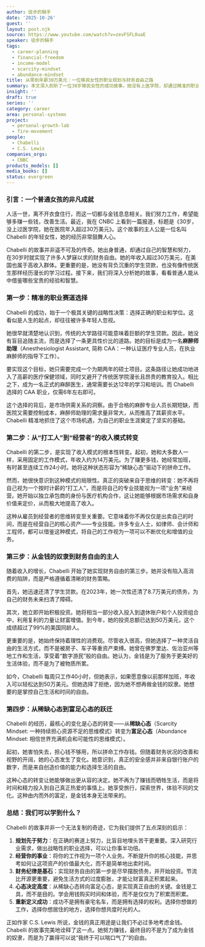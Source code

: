 ```yaml
---
author: 徒步的騎手
date: '2025-10-26'
guest: ''
layout: post.njk
source: https://www.youtube.com/watch?v=zevFSFL0uaE
speaker: 徒步的騎手
tags:
  - career-planning
  - financial-freedom
  - income-model
  - scarcity-mindset
  - abundance-mindset
title: 从零到年薪30万美元：一位移民女性的职业规划与财务自由之路
summary: 本文深入剖析了一位30岁移民女性的成功故事。她没有上医学院，却通过精准的职业规划成为一名高薪的麻醉师助理，年收入超过30万美元。文章详细拆解了她实现财务自由的三个关键步骤：战略性的职业选择、从“打工人”到“经营者”的收入模式转变，以及从“稀缺心态”到“富足心态”的跃迁。她的经历为我们提供了关于职业发展、财富积累和人生选择的深刻启示。
insight: ''
draft: true
series: ''
category: career
area: personal-systems
project:
  - personal-growth-lab
  - fire-movement
people:
  - Chabelli
  - C.S. Lewis
companies_orgs:
  - CNBC
products_models: []
media_books: []
status: evergreen
---
```

### 引言：一个普通女孩的非凡成就

人活一世，离不开衣食住行，而这一切都与金钱息息相关。我们努力工作，希望能够多赚一些钱，改善生活。最近，我在 CNBC 上看到一篇报道，标题是《30岁，没上过医学院，她在医院年入超过30万美元》。这个故事的主人公是一位名叫 Chabelli 的年轻女性，她的经历非常鼓舞人心。

Chabelli 的故事并非遥不可及的传奇。她出身普通，却通过自己的智慧和努力，在30岁时就实现了许多人梦寐以求的财务自由。她的年收入超过30万美元，在美国也属于高收入群体。更重要的是，她没有背负沉重的学生贷款，也没有像传统医生那样经历漫长的学习过程。接下来，我们将深入分析她的故事，看看普通人能从中借鉴哪些宝贵的经验和智慧。

### 第一步：精准的职业赛道选择

Chabelli 的成功，始于一个极其关键的战略性决策：选择正确的职业和学位。这看似是人生的起点，却往往被许多年轻人忽视。

她很早就清楚地认识到，传统的大学路径可能意味着巨额的学生贷款。因此，她没有盲目追随主流，而是选择了一条更具性价比的道路。她的目标是成为一名**麻醉师助理**（Anesthesiologist Assistant, 简称 CAA：一种认证医疗专业人员，在执业麻醉师的指导下工作）。

要实现这个目标，她只需要完成一个为期两年的硕士项目。这条路径让她成功地进入了高薪的医疗保健领域，同时又避开了传统医学院漫长且昂贵的教育投入。相比之下，成为一名正式的麻醉医生，通常需要长达12年的学习和培训。而 Chabelli 选择的 CAA 职业，仅需6年左右即可。

这个选择的背后，是市场供需关系的洞察。由于合格的麻醉专业人员长期短缺，而医院又需要控制成本，麻醉师助理的需求量非常大，从而推高了其薪资水平。Chabelli 精准地抓住了这个市场机遇，为自己的职业生涯奠定了坚实的基础。

### 第二步：从“打工人”到“经营者”的收入模式转变

Chabelli 的第二步，是实现了收入模式的根本性转变。起初，她和大多数人一样，采用固定的工作模式，年收入约为14万美元。为了赚更多钱，她经常加班，有时甚至连续工作24小时。她将这种状态形容为“稀缺心态”驱动下的拼命工作。

然而，她很快意识到这种模式的局限性。真正的突破来自于思维的转变：她不再将自己视为一个按时计薪的“打工人”，而是将自己的专业技能视为一项“业务”来经营。她开始以独立承包商的身份与医疗机构合作，这让她能够根据市场需求和自身价值来定价，从而极大地提高了收入。

这种从雇员到经营者的思维转变至关重要。它意味着你不再仅仅是出卖自己的时间，而是在经营自己的核心资产——专业技能。许多专业人士，如律师、会计师和工程师，都可以借鉴这种模式，将自己的工作视为一项可以不断优化和增值的业务。

### 第三步：从金钱的奴隶到财务自由的主人

随着收入的增长，Chabelli 开始了她实现财务自由的第三步。她并没有陷入高消费的陷阱，而是严格遵循着清晰的财务策略。

首先，她迅速还清了学生贷款。在2023年，她一次性还清了8.7万美元的债务，为自己的财务未来扫清了障碍。

其次，她立即开始积极投资。她将相当一部分收入投入到退休账户和个人投资组合中，利用复利的力量让财富增值。到今年，她的投资总额已达到50万美元，这个成绩超过了99%的美国同龄人。

更重要的是，她始终保持着理性的消费观。尽管收入很高，但她选择了一种灵活自由的生活方式，而不是被房子、车子等重资产束缚。她曾在佛罗里达、佐治亚州等地工作和生活，享受着“数字游民”般的自由。她认为，金钱是为了服务于更美好的生活体验，而不是为了被物质所累。

如今，Chabelli 每周只工作40小时，但她表示，如果愿意像以前那样加班，年收入可以轻松达到50万美元。但她选择了拒绝，因为她不想再做金钱的奴隶。她想要的是掌控自己生活和时间的自由。

### 第四步：从稀缺心态到富足心态的跃迁

Chabelli 的经历，最核心的变化是心态的转变——从**稀缺心态**（Scarcity Mindset: 一种持续担心资源不足的思维模式）转变为**富足心态**（Abundance Mindset: 相信世界充满机会和可能性的思维模式）。

起初，她害怕失去，担心钱不够用，所以拼命工作存钱。但随着财务状况的改善和视野的开阔，她的心态发生了变化。她意识到，真正的安全感并非来自银行账户的数字，而是来自创造价值的能力和选择生活的自由。

这种心态的转变让她能够做出更从容的决定。她不再为了赚钱而牺牲生活，而是将时间和精力投入到自己真正热爱的事情上。她享受旅行，探索世界，体验不同的文化。这种由内而外的富足，是金钱本身无法带来的。

### 总结：我们可以学到什么？

Chabelli 的故事并非一个无法复制的奇迹，它为我们提供了五点深刻的启示：

1.  **规划先于努力**：在正确的赛道上努力，比盲目地埋头苦干更重要。深入研究行业需求，做出战略性的职业选择，可以让你事半功倍。
2.  **经营你的事业**：将你的工作视为一项个人业务。不断提升你的核心技能，并思考如何让这项资产的价值最大化，而不是简单地出卖时间。
3.  **财务纪律是基石**：实现财务自由的第一步是尽早摆脱债务，并开始投资。节流比开源更重要，避免生活方式的过度膨胀，才能让财富真正积累起来。
4.  **心态决定高度**：从稀缺心态转向富足心态，是实现真正自由的关键。金钱是工具，而不是目的。学会用钱购买时间和体验，而不是仅仅为了积累而积累。
5.  **重新定义成功**：成功不是拥有豪宅名车，而是拥有选择的权利。选择你想做的工作，选择你想居住的地方，选择你想共度时光的人。

正如作家 C.S. Lewis 所说，金钱的真正用途是让我们不必过多地考虑金钱。Chabelli 的故事完美地诠释了这一点。她努力赚钱，最终目的不是为了成为金钱的奴隶，而是为了赢得可以说“我终于可以喘口气了”的自由。